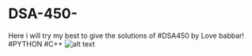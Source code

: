 # DSA-450-
Here i will try my best to give the solutions of #DSA450 by Love babbar!
#PYTHON
#C++
![alt text](https://450dsa.com/logo512.png)
